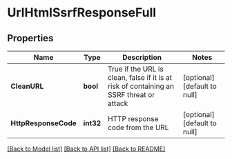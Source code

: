 # UrlHtmlSsrfResponseFull

## Properties
Name | Type | Description | Notes
------------ | ------------- | ------------- | -------------
**CleanURL** | **bool** | True if the URL is clean, false if it is at risk of containing an SSRF threat or attack | [optional] [default to null]
**HttpResponseCode** | **int32** | HTTP response code from the URL | [optional] [default to null]

[[Back to Model list]](../README.md#documentation-for-models) [[Back to API list]](../README.md#documentation-for-api-endpoints) [[Back to README]](../README.md)


